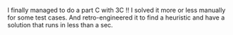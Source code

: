 I finally managed to do a part C with 3C !! I solved it more or less manually for some test cases. And retro-engineered it to find a heuristic and have a solution that runs in less than a sec.

